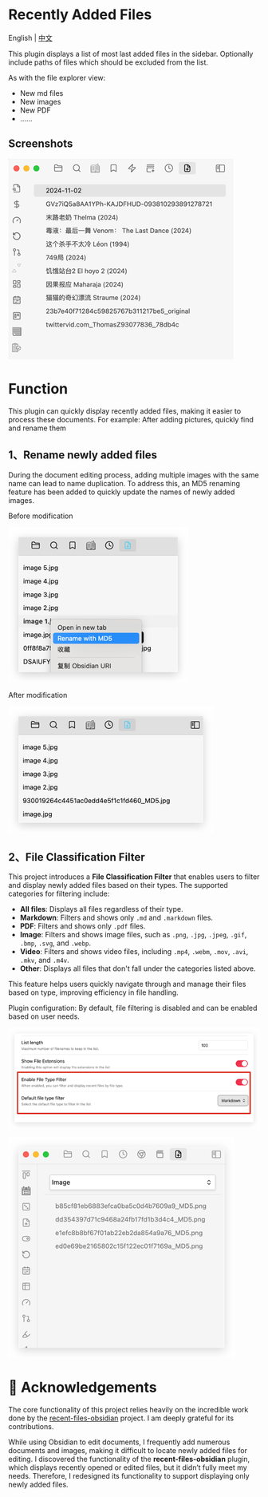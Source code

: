 # Recently Added Files

English | [中文](./README.zh-cn.md)

This plugin displays a list of most last added files in the sidebar. Optionally include paths of files which should be excluded from the list.

As with the file explorer view:
- New md files
- New images
- New PDF
- ......

## Screenshots

![sidebar-1](./resources/screenshots/sidebar-1.png)


# Function

This plugin can quickly display recently added files, making it easier to process these documents.
For example: After adding pictures, quickly find and rename them

## 1、Rename newly added files

During the document editing process, adding multiple images with the same name can lead to name duplication. To address this, an MD5 renaming feature has been added to quickly update the names of newly added images.

Before modification

![](./resources/screenshots/img-IUASUDF-98234723894-001.png)

After modification

![](./resources/screenshots/img-IUASUDF-98234723894-002.png)

## 2、File Classification Filter

This project introduces a **File Classification Filter** that enables users to filter and display newly added files based on their types. The supported categories for filtering include:

- **All files**: Displays all files regardless of their type.
- **Markdown**: Filters and shows only `.md` and `.markdown` files.
- **PDF**: Filters and shows only `.pdf` files.
- **Image**: Filters and shows image files, such as `.png`, `.jpg`, `.jpeg`, `.gif`, `.bmp`, `.svg`, and `.webp`.
- **Video**: Filters and shows video files, including `.mp4`, `.webm`, `.mov`, `.avi`, `.mkv`, and `.m4v`.
- **Other**: Displays all files that don't fall under the categories listed above.

This feature helps users quickly navigate through and manage their files based on type, improving efficiency in file handling.



Plugin configuration: By default, file filtering is disabled and can be enabled based on user needs.

![](./resources/screenshots/img-239742839-KASUHFUIAS-98123-AUSF.png)

![](./resources/screenshots/img-23947324-AISUFYASI-2923-AS-12312.png)








# 🙏 Acknowledgements

The core functionality of this project relies heavily on the incredible work done by the [recent-files-obsidian](https://github.com/tgrosinger/recent-files-obsidian) project. I am deeply grateful for its contributions.

While using Obsidian to edit documents, I frequently add numerous documents and images, making it difficult to locate newly added files for editing. I discovered the functionality of the **recent-files-obsidian** plugin, which displays recently opened or edited files, but it didn’t fully meet my needs. Therefore, I redesigned its functionality to support displaying only newly added files.
